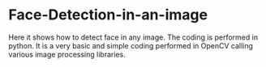 # Face-Detection-in-an-image
Here it shows how to detect face in any image. The coding is performed in python. It is a very basic and simple coding performed in OpenCV calling various image processing libraries.

